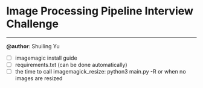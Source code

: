 # Image Processing Pipeline Interview Challenge
---
**@author**: Shuiling Yu

- [ ] imagemagic install guide
- [ ] requirements.txt (can be done automatically)
- [ ] the time to call imagemagick_resize: python3 main.py -R or when no images are resized